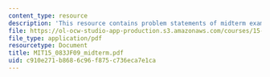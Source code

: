 ```yaml
---
content_type: resource
description: 'This resource contains problem statements of midterm exam. '
file: https://ol-ocw-studio-app-production.s3.amazonaws.com/courses/15-083j-integer-programming-and-combinatorial-optimization-fall-2009/c910e271b8686c96f875c736eca7e1ca_MIT15_083JF09_midterm.pdf
file_type: application/pdf
resourcetype: Document
title: MIT15_083JF09_midterm.pdf
uid: c910e271-b868-6c96-f875-c736eca7e1ca
---
```

